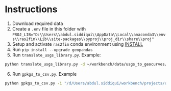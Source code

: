 # Instructions

1. Download required data
2. Create a `.env` file in this folder with `PROJ_LIB="D:\\Users\\abdul.siddiqui\\AppData\\Local\\anaconda3\\envs\\ras2fim\\Lib\\site-packages\\pyproj\\proj_dir\\share\\proj"`
3. Setup and activate `ras2fim` conda environment using [INSTALL](doc/INSTALL.md)
4. Run `pip install --upgrade geopandas`
5. Run `translate_usgs_library.py`. Example:
```bash
python translate_usgs_library.py -d ~/workbench/data/usgs_to_geocurves/usgs/fim2.gdb -o ~/workbench/projects/usgs_to_geocurves/outputs/$(git rev-parse --short HEAD) -c ~/workbench/data/usgs_to_geocurves/level_paths -rc ~/workbench/data/usgs_to_geocurves/usgs/usgs_rating_curves.csv -g ~/workbench/data/usgs_to_geocurves/usgs/fim_sites_huc12.gpkg -pp 4 -ll INFO
```
6. Run `gpkgs_to_csv.py`. Example
```bash
python gpkgs_to_csv.py -i "/d/Users/abdul.siddiqui/workbench/projects/usgs_to_geocurves/outputs/d28a2c4/polys" -o "/d/Users/abdul.siddiqui/workbench/projects/usgs_to_geocurves/outputs/d28a2c4/geocurves"
```